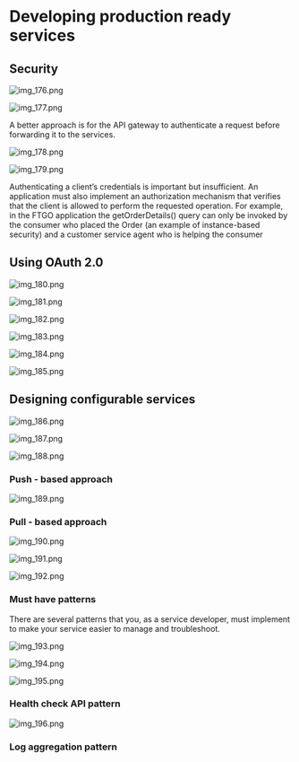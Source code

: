 # Developing production ready services

## Security

![img_176.png](img_176.png)

![img_177.png](img_177.png)

A better approach is for the API gateway to authenticate a request before forwarding it to the services.

![img_178.png](img_178.png)

![img_179.png](img_179.png)

Authenticating a client’s credentials is important but insufficient. An application must also implement an authorization
mechanism that verifies that the client is allowed to perform the requested operation. For example, in the FTGO
application the getOrderDetails() query can only be invoked by the consumer who placed the Order (an example of
instance-based security) and a customer service agent who is helping the consumer

## Using OAuth 2.0

![img_180.png](img_180.png)

![img_181.png](img_181.png)

![img_182.png](img_182.png)

![img_183.png](img_183.png)

![img_184.png](img_184.png)

![img_185.png](img_185.png)

## Designing configurable services

![img_186.png](img_186.png)

![img_187.png](img_187.png)

![img_188.png](img_188.png)

### Push - based approach

![img_189.png](img_189.png)

### Pull - based approach

![img_190.png](img_190.png)

![img_191.png](img_191.png)

![img_192.png](img_192.png)

### Must have patterns

There are several patterns that you, as a service developer, must implement to make your service easier to manage and
troubleshoot.

![img_193.png](img_193.png)

![img_194.png](img_194.png)

![img_195.png](img_195.png)

### Health check API pattern

![img_196.png](img_196.png)

### Log aggregation pattern


